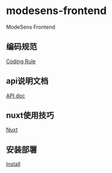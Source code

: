 # modesens-frontend
ModeSens Frontend


## 编码规范
[Coding Rule](./docs/coding_rule.md)

## api说明文档
[API doc](https://gitlab.com/hanglihl/modesens-web/blob/master/docs/apis.md)


## nuxt使用技巧
[Nuxt](./docs/nuxt.md)

## 安装部署
[Install](./docs/install.md)

